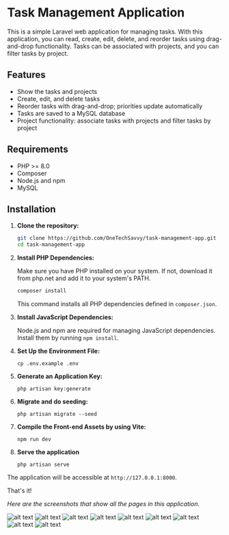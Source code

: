 # Task Management Application

This is a simple Laravel web application for managing tasks. With this application, you can read, create, edit, delete, and reorder tasks using drag-and-drop functionality. Tasks can be associated with projects, and you can filter tasks by project.

## Features

- Show the tasks and projects
- Create, edit, and delete tasks
- Reorder tasks with drag-and-drop; priorities update automatically
- Tasks are saved to a MySQL database
- Project functionality: associate tasks with projects and filter tasks by project

## Requirements

- PHP >= 8.0
- Composer
- Node.js and npm
- MySQL

## Installation

1. **Clone the repository:**

   ```sh
   git clone https://github.com/OneTechSavvy/task-management-app.git
   cd task-management-app

2. **Install PHP Dependencies:**

    Make sure you have PHP installed on your system. If not, download it from php.net and add it to your system's PATH.

    ```sh
    composer install
    ```

    This command installs all PHP dependencies defined in `composer.json`.

3. **Install JavaScript Dependencies:**

    Node.js and npm are required for managing JavaScript dependencies. Install them by running `npm install`.

4. **Set Up the Environment File:**

    `cp .env.example .env`

5. **Generate an Application Key:**

    `php artisan key:generate`

6. **Migrate and do seeding:**

    `php artisan migrate --seed`

7. **Compile the Front-end Assets by using Vite:**

    `npm run dev`

8. **Serve the application**

    `php artisan serve`

The application will be accessible at `http://127.0.0.1:8000`.

That's it!

*Here are the screenshots that show all the pages in this application.*

![alt text](public\images\image.png)
![alt text](public\images\image-6.png)
![alt text](public\images\image-7.png)
![alt text](public\images\image-8.png)
![alt text](public\images\image-1.png)
![alt text](public\images\image-2.png)
![alt text](public\images\image-3.png)
![alt text](public\images\image-4.png)
![alt text](public\images\image-5.png)
